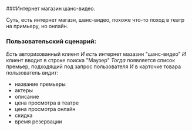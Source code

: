 ###Интернет  магазин шанс-видео.

Суть, есть  интернет магазн, шанс-видео, похоже что-то поход в театр  на  примьеру, но  онлайн.

### Пользовательский  сценарий:

*Есть* авторизованный  клиент
*И есть* интернет мазазин  "шанс-видео"
*И* клиент вводит в строке  поиска "Маузер"
*Тогда* появляется  список премьер, подходящий под   запрос  пользователя
*И* в  карточке  товара пользователь  видит:

- название  премьеры
- актеры
- описание
- цена  просмотра в театре
- цена просмотра онлайн
- скидка
- время  резервации

